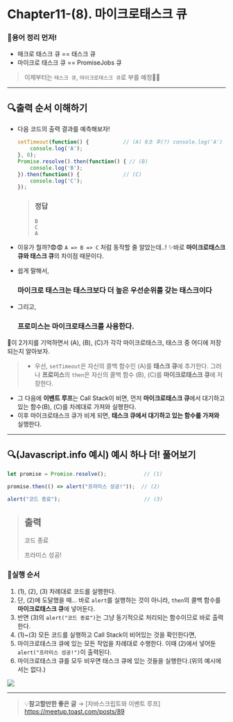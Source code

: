 # Chapter11-(8). 마이크로태스크 큐

### 📌용어 정리 먼저!

- 매크로 태스크 큐 == 태스크 큐
- 마이크로 태스크 큐 == PromiseJobs 큐

> 이제부터는 `태스크 큐`, `마이크로태스크 큐`로 부를 예정👏🏻

---

## 🔍출력 순서 이해하기

- 다음 코드의 출력 결과를 예측해보자!

  ```js
  setTimeout(function() { 			// (A) 0초 후(?) console.log('A') 실행
      console.log('A');
  }, 0);
  Promise.resolve().then(function() { // (B)
      console.log('B');
  }).then(function() { 				// (C)
      console.log('C');
  });
  ```

  > ### 정답
  >
  > ```
  > B
  > C
  > A
  > ```

- 이유가 뭘까?😨😨  `A => B => C` 처럼 동작할 줄 알았는데..!
  ✨바로 **마이크로태스크 큐와 태스크 큐**의 차이점 때문이다.

- 쉽게 말해서,

  ### 마이크로 태스크는 태스크보다 더 높은 우선순위를 갖는 태스크이다

- 그리고,

  ### 프로미스는 마이크로태스크를 사용한다.

  

📌이 2가지를 기억하면서 (A), (B), (C)가 각각 마이크로태스크, 태스크 중 어디에 저장되는지 알아보자.

> - 우선, `setTimeout`은 자신의 콜백 함수인 (A)를 **태스크 큐**에 추가한다.
  그러나 **프로미스**의 `then`은 자신의 콜백 함수 (B), (C)를 **마이크로태스크 큐**에 저장한다.
  - 그 다음에 **이벤트 루프**는 Call Stack이 비면, 먼저 **마이크로태스크 큐**에서 대기하고 있는 함수(B), (C)를 차례대로 가져와 실행한다.
  - 이후 마이크로태스크 큐가 비게 되면, **태스크 큐에서 대기하고 있는 함수를 가져와** 실행한다.

---

## 🔍(Javascript.info 예시) 예시 하나 더! 풀어보기

```js
let promise = Promise.resolve();			// (1)

promise.then(() => alert("프라미스 성공!"));	// (2) 

alert("코드 종료");							  // (3)
```

> ## 출력
>
> 코드 종료
>
> 프라미스 성공!

### 📌실행 순서

1. (1), (2), (3) 차례대로 코드를 실행한다.
2. 단, (2)에 도달했을 때...
   바로 `alert`를 실행하는 것이 아니라, `then`의 콜백 함수를 **마이크로태스크 큐**에 넣어둔다.
3. 반면 (3)의 `alert("코드 종료")`는 그냥 동기적으로 처리되는 함수이므로 바로 출력한다.
4. (1)~(3) 모든 코드를 실행하고 Call Stack이 비어있는 것을 확인한다면,
5. 마이크로태스크 큐에 있는 모든 작업을 차례대로 수행한다. 이때 (2)에서 넣어둔 `alert("프라미스 성공!")`이 출력된다.
6. 마이크로태스크 큐를 모두 비우면 태스크 큐에 있는 것들을 실행한다.(위의 예시에서는 없다.)



![](https://uploads.disquscdn.com/images/9466d8aa53fc5b3e63a92858a94bb429df02bbd20012b738f0461343beaa6f90.gif?w=600&h=350)



---

> 💡**참고할만한 좋은 글** → [자바스크립트와 이벤트 루프] https://meetup.toast.com/posts/89


